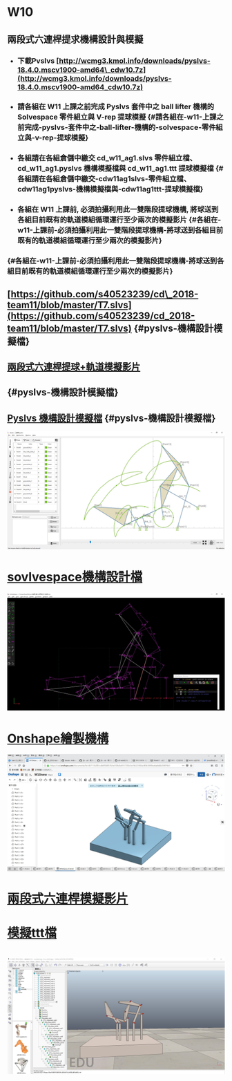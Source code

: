 # W10

## 兩段式六連桿提求機構設計與模擬

* ### 下載Pvslvs [http://wcmg3.kmol.info/downloads/pyslvs-18.4.0.mscv1900-amd64\_cdw10.7z](http://wcmg3.kmol.info/downloads/pyslvs-18.4.0.mscv1900-amd64_cdw10.7z)
* ### 請各組在 W11 上課之前完成 Pyslvs 套件中之 ball lifter 機構的 Solvespace 零件組立與 V-rep 提球模擬 {#請各組在-w11-上課之前完成-pyslvs-套件中之-ball-lifter-機構的-solvespace-零件組立與-v-rep-提球模擬}
* ### 各組請在各組倉儲中繳交 cd\_w11\_ag1.slvs 零件組立檔、cd\_w11\_ag1.pyslvs 機構模擬檔與 cd\_w11\_ag1.ttt 提球模擬檔 {#各組請在各組倉儲中繳交-cdw11ag1slvs-零件組立檔、cdw11ag1pyslvs-機構模擬檔與-cdw11ag1ttt-提球模擬檔}
* ### 各組在 W11 上課前, 必須拍攝利用此一雙階段提球機構, 將球送到各組目前既有的軌道模組循環運行至少兩次的模擬影片 {#各組在-w11-上課前-必須拍攝利用此一雙階段提球機構-將球送到各組目前既有的軌道模組循環運行至少兩次的模擬影片}

###  {#各組在-w11-上課前-必須拍攝利用此一雙階段提球機構-將球送到各組目前既有的軌道模組循環運行至少兩次的模擬影片}

## [https://github.com/s40523239/cd\_2018-team11/blob/master/T7.slvs](https://github.com/s40523239/cd_2018-team11/blob/master/T7.slvs) {#pyslvs-機構設計模擬檔}





## [兩段式六連桿提球+軌道模擬影片](https://www.youtube.com/watch?v=n6_t-ywbuyE&feature=youtu.be)

##  {#pyslvs-機構設計模擬檔}

## [Pyslvs 機構設計模擬檔](https://github.com/s40523239/cd_2018-team11/blob/master/T7.pyslvs) {#pyslvs-機構設計模擬檔}

![](/assets/28585.jpg)

# [sovlvespace機構設計檔](https://github.com/s40523239/cd_2018-team11/blob/master/T7.slvs)

![](/assets/7477.jpg)

# [Onshape繪製機構](https://cad.onshape.com/documents/9a1d5711b2f01cdb0f5d8576/w/558c8a9517392c5e1fe32100/e/80b3049ba4aefa8b350f76b1)

![](/assets/W10_Onshape.jpg)

# [**兩段式六連桿模擬影片**](https://www.youtube.com/watch?v=NlTLLujV0q8)

# [模擬ttt檔](https://github.com/s40523238/cd2018/blob/master/模擬W10.ttt)

# ![](/assets/1529235991016.jpg)

# 



